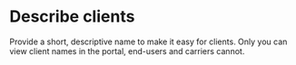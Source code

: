 # Describe clients

Provide a short, descriptive name to make it easy for clients. Only you can view client names in the portal, end-users and carriers cannot.